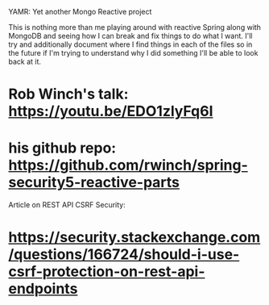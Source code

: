 YAMR: Yet another Mongo Reactive project

This is nothing more than me playing around with reactive Spring 
along with MongoDB and seeing how I can break and fix things to do what I want.
I'll try and additionally document where I find things in each of the files so in the 
future if I'm trying to understand why I did something I'll be able to look back at it.
 
# Rob Winch's talk: https://youtu.be/EDO1zlyFq6I 
#  his github repo: https://github.com/rwinch/spring-security5-reactive-parts﻿

Article on REST API CSRF Security:
# https://security.stackexchange.com/questions/166724/should-i-use-csrf-protection-on-rest-api-endpoints
